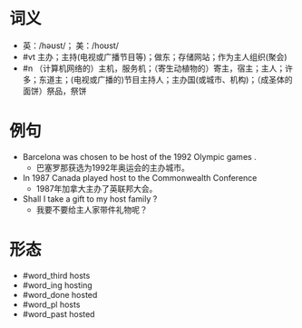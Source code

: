 # 词义
- 英：/həʊst/； 美：/hoʊst/
- #vt 主办；主持(电视或广播节目等)；做东；存储网站；作为主人组织(聚会)
- #n （计算机网络的）主机，服务机；（寄生动植物的）寄主，宿主；主人；许多；东道主；(电视或广播的)节目主持人；主办国(或城市、机构)；（成圣体的面饼）祭品，祭饼
# 例句
- Barcelona was chosen to be host of the 1992 Olympic games .
	- 巴塞罗那获选为1992年奥运会的主办城市。
- In 1987 Canada played host to the Commonwealth Conference
	- 1987年加拿大主办了英联邦大会。
- Shall I take a gift to my host family ?
	- 我要不要给主人家带件礼物呢？
# 形态
- #word_third hosts
- #word_ing hosting
- #word_done hosted
- #word_pl hosts
- #word_past hosted
